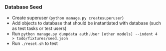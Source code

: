 ### Database Seed
- Create superuser (`python manage.py createsuperuser`)
- Add objects to database that should be instantiated with database (such as test tasks or test users)
- Run `python manage.py dumpdata auth.User [other models] --indent 4 > todo/fixtures/seed.json`
- Run `./reset.sh` to test